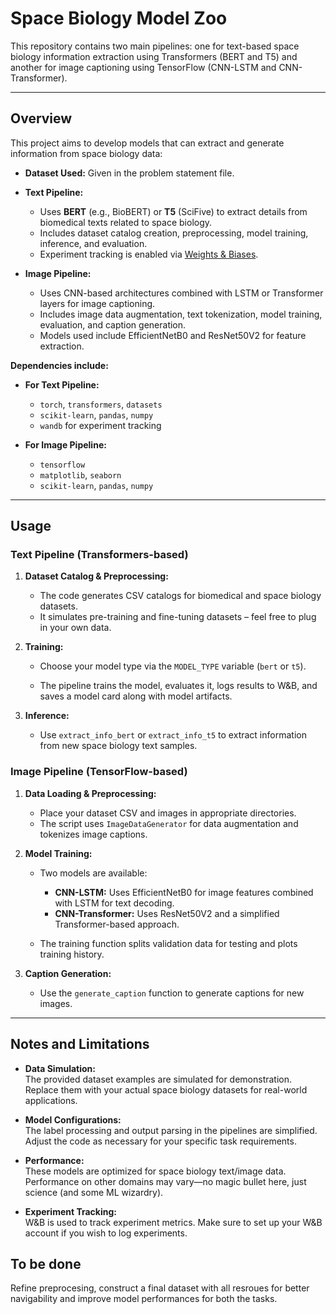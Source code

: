# Space Biology Model Zoo

This repository contains two main pipelines: one for text-based space biology information extraction using Transformers (BERT and T5) and another for image captioning using TensorFlow (CNN-LSTM and CNN-Transformer).

---

## Overview

This project aims to develop models that can extract and generate information from space biology data:
- **Dataset Used:**
   Given in the problem statement file. 
- **Text Pipeline:**  
  - Uses **BERT** (e.g., BioBERT) or **T5** (SciFive) to extract details from biomedical texts related to space biology.
  - Includes dataset catalog creation, preprocessing, model training, inference, and evaluation.
  - Experiment tracking is enabled via [Weights & Biases](https://wandb.ai/).

- **Image Pipeline:**  
  - Uses CNN-based architectures combined with LSTM or Transformer layers for image captioning.
  - Includes image data augmentation, text tokenization, model training, evaluation, and caption generation.
  - Models used include EfficientNetB0 and ResNet50V2 for feature extraction.


**Dependencies include:**

- **For Text Pipeline:**
  - `torch`, `transformers`, `datasets`
  - `scikit-learn`, `pandas`, `numpy`
  - `wandb` for experiment tracking

- **For Image Pipeline:**
  - `tensorflow`
  - `matplotlib`, `seaborn`
  - `scikit-learn`, `pandas`, `numpy`
  
---

## Usage

### Text Pipeline (Transformers-based)

1. **Dataset Catalog & Preprocessing:**
   - The code generates CSV catalogs for biomedical and space biology datasets.
   - It simulates pre-training and fine-tuning datasets – feel free to plug in your own data.

2. **Training:**
   - Choose your model type via the `MODEL_TYPE` variable (`bert` or `t5`).

   - The pipeline trains the model, evaluates it, logs results to W&B, and saves a model card along with model artifacts.

3. **Inference:**
   - Use `extract_info_bert` or `extract_info_t5` to extract information from new space biology text samples.

### Image Pipeline (TensorFlow-based)

1. **Data Loading & Preprocessing:**
   - Place your dataset CSV and images in appropriate directories.
   - The script uses `ImageDataGenerator` for data augmentation and tokenizes image captions.

2. **Model Training:**
   - Two models are available:
     - **CNN-LSTM:** Uses EfficientNetB0 for image features combined with LSTM for text decoding.
     - **CNN-Transformer:** Uses ResNet50V2 and a simplified Transformer-based approach.

   - The training function splits validation data for testing and plots training history.

3. **Caption Generation:**
   - Use the `generate_caption` function to generate captions for new images.


---

## Notes and Limitations

- **Data Simulation:**  
  The provided dataset examples are simulated for demonstration. Replace them with your actual space biology datasets for real-world applications.

- **Model Configurations:**  
  The label processing and output parsing in the pipelines are simplified. Adjust the code as necessary for your specific task requirements.

- **Performance:**  
  These models are optimized for space biology text/image data. Performance on other domains may vary—no magic bullet here, just science (and some ML wizardry).

- **Experiment Tracking:**  
  W&B is used to track experiment metrics. Make sure to set up your W&B account if you wish to log experiments.


## To be done

Refine preprocesing, construct a final dataset with all resroues for better navigability and improve model performances for both the tasks.

